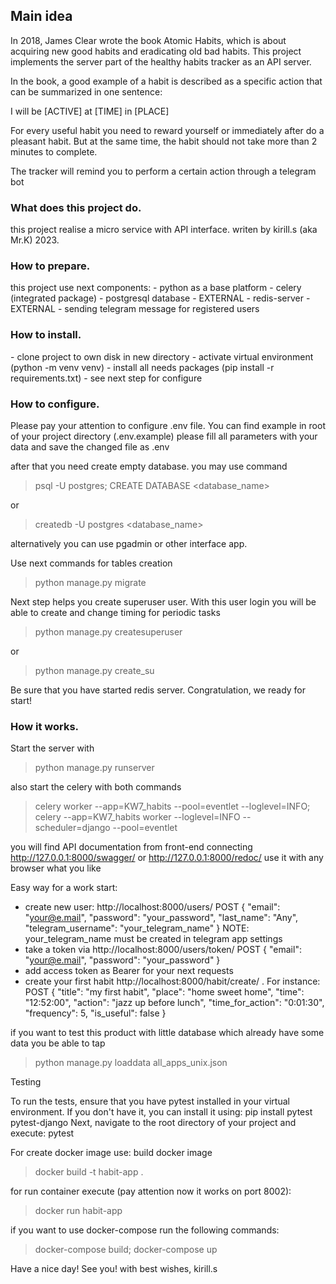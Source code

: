 <h2>Main idea</h2>

In 2018, James Clear wrote the book Atomic Habits, which is about acquiring new good habits and eradicating old bad habits. This project implements the server part of the healthy habits tracker as an API server.

In the book, a good example of a habit is described as a specific action that can be summarized in one sentence:

I will be [ACTIVE] at [TIME] in [PLACE]

For every useful habit you need to reward yourself or immediately after do a pleasant habit. But at the same time, the habit should not take more than 2 minutes to complete.

The tracker will remind you to perform a certain action through a telegram bot

<h3>What does this project do.</h3>

this project realise a micro service with API interface. 
writen by kirill.s (aka Mr.K) 2023.


<h3>How to prepare.</h3>
this project use next components:
- python as a base platform
- celery (integrated package)
- postgresql database - EXTERNAL
- redis-server - EXTERNAL
- sending telegram message for registered users  


<h3>How to install.</h3>
- clone project to own disk in new directory
- activate virtual environment (python -m venv venv)
- install all needs packages (pip install -r requirements.txt)
- see next step for configure

<h3>How to configure.</h3>
Please pay your attention to configure .env file.
You can find example in root of your project directory (.env.example)
please fill all parameters with your data and save the changed file as .env

after that you need create empty database.
you may use command
>psql -U postgres;
>CREATE DATABASE <database_name>

or 
> createdb -U postgres <database_name>

alternatively you can use pgadmin or other interface app.

Use next commands for tables creation
>python manage.py migrate


Next step helps you create superuser user. With this user login you will be able to create and change timing for periodic tasks
>python manage.py createsuperuser

or
> python manage.py create_su

Be sure that you have started redis server. Congratulation, we ready for start!

<h3>Ноw it works.</h3>

Start the server with
>python manage.py runserver

also start the celery with both commands 
>celery worker --app=KW7_habits --pool=eventlet --loglevel=INFO;
celery --app=KW7_habits worker --loglevel=INFO --scheduler=django --pool=eventlet


you will find API documentation from front-end connecting  
http://127.0.0.1:8000/swagger/ or 
http://127.0.0.1:8000/redoc/
use it with any browser what you like


Easy way for a work start:
- create new user: http://localhost:8000/users/
POST {
        "email": "your@e.mail",
        "password": "your_password",
        "last_name": "Any",
        "telegram_username": "your_telegram_name"
    }
NOTE: your_telegram_name must be created in telegram app settings 
- take a token via http://localhost:8000/users/token/ 
POST {
        "email": "your@e.mail",
        "password": "your_password"
    }
- add access token as Bearer for your next requests
- create your first habit http://localhost:8000/habit/create/ . For instance: 
POST {
    "title": "my first habit",
    "place": "home sweet home",
    "time": "12:52:00",
    "action": "jazz up before lunch",
    "time_for_action": "0:01:30",
    "frequency": 5,
    "is_useful": false
} 


if you want to test this product with little database which already have some data you be able to tap 
> python manage.py loaddata all_apps_unix.json

Testing

To run the tests, ensure that you have pytest installed in your virtual environment. If you don't have it, you can install it using: pip install pytest pytest-django
Next, navigate to the root directory of your project and execute: pytest


For create docker image use:
build docker image
>docker build -t habit-app .

for run container execute (pay attention now it works on port 8002):
>docker run habit-app


if you want to use docker-compose run the following commands:
>docker-compose build;
docker-compose up



Have a nice day! See you!
with best wishes, kirill.s
